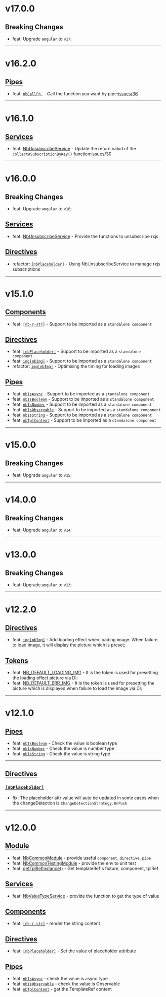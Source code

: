 # v17.0.0
## Breaking Changes
- feat: Upgrade `angular` to `v17`;

---

# v16.2.0
## [Pipes](https://github.com/bigBear713/nb-common/blob/main/projects/nb-common/README.md#Pipes "Pipes")
- feat: [`nbCallFn `](https://github.com/bigBear713/nb-common/blob/main/projects/nb-common/README.md#nbcallfn-transformfn-function-args-any-anyundefined) - Call the function you want by pipe:[issues/36](https://github.com/bigBear713/nb-common/issues/36)

---

# v16.1.0
## [Services](https://github.com/bigBear713/nb-common/blob/main/projects/nb-common/README.md#Services "Services")
- feat: [NbUnsubscribeService](https://github.com/bigBear713/nb-common/blob/main/projects/nb-common/README.md#nbunsubscribeService) - Update the return valud of the `collectASubscriptionByKey()` function:[issues/30](https://github.com/bigBear713/nb-common/issues/30)

---

# v16.0.0
## Breaking Changes
- feat: Upgrade `angular` to `v16`;

## [Services](https://github.com/bigBear713/nb-common/blob/main/projects/nb-common/README.md#Services "Services")
- feat: [NbUnsubscribeService](https://github.com/bigBear713/nb-common/blob/main/projects/nb-common/README.md#nbunsubscribeService) - Provide the functions to unsubscribe rxjs

## [Directives](https://github.com/bigBear713/nb-common/blob/main/projects/nb-common/README.md#Directives "Directives")
- refactor: [`[nbPlaceholder]`](https://github.com/bigBear713/nb-common/blob/main/projects/nb-common/README.md#nbplaceholder) - Using NbUnsubscribeService to manage rxjs subscriptions

---

# v15.1.0
## [Components](https://github.com/bigBear713/nb-common/blob/main/projects/nb-common/README.md#Components "Components")
- feat: [`[nb-r-str]`](https://github.com/bigBear713/nb-common/blob/main/projects/nb-common/README.md#nb-r-str) - Support to be imported as a `standalone component`

## [Directives](https://github.com/bigBear713/nb-common/blob/main/projects/nb-common/README.md#Directives "Directives")
- feat: [`[nbPlaceholder]`](https://github.com/bigBear713/nb-common/blob/main/projects/nb-common/README.md#nbplaceholder) - Support to be imported as a `standalone component`
- feat: [`img[nbImg]`](https://github.com/bigBear713/nb-common/blob/main/projects/nb-common/README.md#imgnbimg) - Support to be imported as a `standalone component`
- refactor: [`img[nbImg]`](https://github.com/bigBear713/nb-common/blob/main/projects/nb-common/README.md#imgnbimg) - Optimising the timing for loading images

## [Pipes](https://github.com/bigBear713/nb-common/blob/main/projects/nb-common/README.md#Pipes "Pipes")
- feat: [`nbIsAsync`](https://github.com/bigBear713/nb-common/blob/main/projects/nb-common/README.md#nbisasync-transformvalue-any-value-is-observableany--promiseany) - Support to be imported as a `standalone component`
- feat: [`nbIsBoolean`](https://github.com/bigBear713/nb-common/blob/main/projects/nb-common/README.md#nbisboolean-transformvalue-any-value-is-boolean) - Support to be imported as a `standalone component`
- feat: [`nbIsNumber`](https://github.com/bigBear713/nb-common/blob/main/projects/nb-common/README.md#nbisnumber-transformvalue-any-value-is-number) - Support to be imported as a `standalone component`
- feat: [`nbIsObservable`](https://github.com/bigBear713/nb-common/blob/main/projects/nb-common/README.md#nbisobservable-transformvalue-any-value-is-observableany) - Support to be imported as a `standalone component`
- feat: [`nbIsString`](https://github.com/bigBear713/nb-common/blob/main/projects/nb-common/README.md#nbisstring-transformvalue-any-value-is-string) - Support to be imported as a `standalone component`
- feat: [`nbTplContent`](https://github.com/bigBear713/nb-common/blob/main/projects/nb-common/README.md#nbtplcontent-transformvalue-any-templaterefany--null) - Support to be imported as a `standalone component`

---

# v15.0.0
## Breaking Changes
- feat: Upgrade `angular` to `v15`;

---

# v14.0.0
## Breaking Changes
- feat: Upgrade `angular` to `v14`;

---

# v13.0.0
## Breaking Changes
- feat: Upgrade `angular` to `v13`;

---

# v12.2.0
## [Directives](https://github.com/bigBear713/nb-common/blob/main/projects/nb-common/README.md#Directives "Directives")
- feat: [`img[nbImg]`](https://github.com/bigBear713/nb-common/blob/main/projects/nb-common/README.md#imgnbimg) - Add loading effect when loading image. When failure to load image, it will display the picture which is preset;

## [Tokens](https://github.com/bigBear713/nb-common/blob/main/projects/nb-common/README.md#tokens "Tokens")
- feat: [NB_DEFAULT_LOADING_IMG](https://github.com/bigBear713/nb-common/blob/main/projects/nb-common/README.md#nb_default_loading_img) - It is the token is used for presetting the loading effect picture via DI;
- feat: [NB_DEFAULT_ERR_IMG](https://github.com/bigBear713/nb-common/blob/main/projects/nb-common/README.md#nb_default_err_img) - It is the token is used for presetting the picture which is displayed when failure to load the image via DI;

---

# v12.1.0
## [Pipes](https://github.com/bigBear713/nb-common/blob/main/projects/nb-common/README.md#Pipes "Pipes")
- feat: [`nbIsBoolean`](https://github.com/bigBear713/nb-common/blob/main/projects/nb-common/README.md#nbisboolean-transformvalue-any-value-is-boolean) - Check the value is boolean type
- feat: [`nbIsNumber`](https://github.com/bigBear713/nb-common/blob/main/projects/nb-common/README.md#nbisnumber-transformvalue-any-value-is-number) - Check the value is number type
- feat: [`nbIsString`](https://github.com/bigBear713/nb-common/blob/main/projects/nb-common/README.md#nbisstring-transformvalue-any-value-is-string) - Check the value is string type

---

## [Directives](https://github.com/bigBear713/nb-common/blob/main/projects/nb-common/README.md#Directives "Directives")
### [`[nbPlaceholder]`](https://github.com/bigBear713/nb-common/blob/main/projects/nb-common/README.md#nbplaceholder "nbPlaceholder")
- fix: The placeholder attr value will auto be updated in some cases when the changeDetection is `ChangeDetectionStrategy.OnPush`

---

# v12.0.0
## [Module](https://github.com/bigBear713/nb-common/blob/main/projects/nb-common/README.md#Module "Module")
- feat: [NbCommonModule](https://github.com/bigBear713/nb-common/blob/main/projects/nb-common/README.md#nbcommonmodule) - provide useful `component`, `directive`, `pipe`
- feat: [NbCommonTestingModule](https://github.com/bigBear713/nb-common/blob/main/projects/nb-common/README.md#nbcommontestingmodule) - provide the env to unit test
- feat: [getTplRefInstance()](https://github.com/bigBear713/nb-common/blob/main/projects/nb-common/README.md#function-gettplrefinstancetestbed-testbedstatic-fixturecomponentfixturecomponent-templatereftestingcomponenttplref-templateref) - Get templateRef's fixture, component, tplRef

## [Services](https://github.com/bigBear713/nb-common/blob/main/projects/nb-common/README.md#Services "Services")
- feat: [NbValueTypeService](https://github.com/bigBear713/nb-common/blob/main/projects/nb-common/README.md#nbvaluetypeservice) - provide the function to get the type of value

## [Components](https://github.com/bigBear713/nb-common/blob/main/projects/nb-common/README.md#Components "Components")
- feat: [`[nb-r-str]`](https://github.com/bigBear713/nb-common/blob/main/projects/nb-common/README.md#nb-r-str) - render the string content

## [Directives](https://github.com/bigBear713/nb-common/blob/main/projects/nb-common/README.md#Directives "Directives")
- feat: [`[nbPlaceholder]`](https://github.com/bigBear713/nb-common/blob/main/projects/nb-common/README.md#nbplaceholder) - Set the value of placeholder attribute

## [Pipes](https://github.com/bigBear713/nb-common/blob/main/projects/nb-common/README.md#Pipes "Pipes")
- feat: [`nbIsAsync`](https://github.com/bigBear713/nb-common/blob/main/projects/nb-common/README.md#nbisasync-transformvalue-any-value-is-observableany--promiseany) - check the value is async type
- feat: [`nbIsObservable`](https://github.com/bigBear713/nb-common/blob/main/projects/nb-common/README.md#nbisobservable-transformvalue-any-value-is-observableany) - check the value is Observable
- feat: [`nbTplContent`](https://github.com/bigBear713/nb-common/blob/main/projects/nb-common/README.md#nbtplcontent-transformvalue-any-templaterefany--null) - get the TemplateRef content 